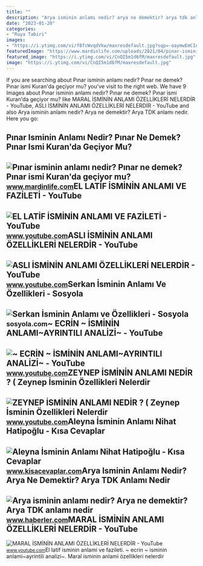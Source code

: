 ```yaml
---
title: ""
description: "Arya isminin anlamı nedir? arya ne demektir? arya tdk anlamı nedir"
date: "2023-01-20"
categories:
- "Ruya Tabiri"
images:
- "https://i.ytimg.com/vi/f8fcWvqdVkw/maxresdefault.jpg?sqp=-oaymwEmCIAKENAF8quKqQMa8AEB-AHUBoAC4AOKAgwIABABGGUgVihQMA8=&amp;rs=AOn4CLCxyrdcwNb55uz43HPbDSJdtKK2MA"
featuredImage: "https://www.mardinlife.com/uploads/2021/04/pinar-isminin-anlami-nedir-pinar-ne-demek-56857.jpg"
featured_image: "https://i.ytimg.com/vi/CnQI5m1d6fM/maxresdefault.jpg"
image: "https://i.ytimg.com/vi/CnQI5m1d6fM/maxresdefault.jpg"
---
```


If you are searching about Pınar isminin anlamı nedir? Pınar ne demek? Pınar ismi Kuran'da geçiyor mu? you've visit to the right web. We have 9 Images about Pınar isminin anlamı nedir? Pınar ne demek? Pınar ismi Kuran'da geçiyor mu? like MARAL İSMİNİN ANLAMI ÖZELLİKLERİ NELERDİR - YouTube, ASLI İSMİNİN ANLAMI ÖZELLİKLERİ NELERDİR - YouTube and also Arya isminin anlamı nedir? Arya ne demektir? Arya TDK anlamı nedir. Here you go:

Pınar Isminin Anlamı Nedir? Pınar Ne Demek? Pınar Ismi Kuran'da Geçiyor Mu?
---------------------------------------------------------------------------

 ![Pınar isminin anlamı nedir? Pınar ne demek? Pınar ismi Kuran'da geçiyor mu?](https://www.mardinlife.com/uploads/2021/04/pinar-isminin-anlami-nedir-pinar-ne-demek-56857.jpg) <small>www.mardinlife.com</small>EL LATİF İSMİNİN ANLAMI VE FAZİLETİ - YouTube
---------------------------------------------

 ![EL LATİF İSMİNİN ANLAMI VE FAZİLETİ - YouTube](https://i.ytimg.com/vi/CnQI5m1d6fM/maxresdefault.jpg) <small>www.youtube.com</small>ASLI İSMİNİN ANLAMI ÖZELLİKLERİ NELERDİR - YouTube
--------------------------------------------------

 ![ASLI İSMİNİN ANLAMI ÖZELLİKLERİ NELERDİR - YouTube](https://i.ytimg.com/vi/A1q4ltUJFJI/maxresdefault.jpg?sqp=-oaymwEmCIAKENAF8quKqQMa8AEB-AH-CYAC0AWKAgwIABABGGUgZShlMA8=&rs=AOn4CLDEPYBfIjZ2V5WYOCU7Sbvd2wRJ0Q) <small>www.youtube.com</small>Serkan İsminin Anlamı Ve Özellikleri - Sosyola
----------------------------------------------

 ![Serkan İsminin Anlamı ve Özellikleri - Sosyola](https://sosyola.com/wp-content/uploads/2021/04/serkan-isminin-anlami-ve-ozellikleri.jpg) <small>sosyola.com</small>~ ECRİN ~ İSMİNİN ANLAMI~AYRINTILI ANALİZİ~ - YouTube
-----------------------------------------------------

 ![~ ECRİN ~ İSMİNİN ANLAMI~AYRINTILI ANALİZİ~ - YouTube](https://i.ytimg.com/vi/EGblotfoaPU/hqdefault.jpg) <small>www.youtube.com</small>ZEYNEP İSMİNİN ANLAMI NEDİR ? ( Zeynep İsminin Özellikleri Nelerdir
-------------------------------------------------------------------

 ![ZEYNEP İSMİNİN ANLAMI NEDİR ? ( Zeynep İsminin Özellikleri Nelerdir](https://i.ytimg.com/vi/LDYkHc6HUHk/maxresdefault.jpg) <small>www.youtube.com</small>Aleyna İsminin Anlamı Nihat Hatipoğlu - Kısa Cevaplar
-----------------------------------------------------

 ![Aleyna İsminin Anlamı Nihat Hatipoğlu - Kısa Cevaplar](https://www.kisacevaplar.com/wp-content/uploads/2022/07/Aleyna-Isminin-Anlami-Nihat-Hatipoglu-768x527.jpg) <small>www.kisacevaplar.com</small>Arya Isminin Anlamı Nedir? Arya Ne Demektir? Arya TDK Anlamı Nedir
------------------------------------------------------------------

 ![Arya isminin anlamı nedir? Arya ne demektir? Arya TDK anlamı nedir](https://i.hbrcdn.com/haber/2020/01/21/arya-isminin-anlami-nedir-arya-ne-demektir-arya-12836977_7702_amp.jpg) <small>www.haberler.com</small>MARAL İSMİNİN ANLAMI ÖZELLİKLERİ NELERDİR - YouTube
---------------------------------------------------

 ![MARAL İSMİNİN ANLAMI ÖZELLİKLERİ NELERDİR - YouTube](https://i.ytimg.com/vi/f8fcWvqdVkw/maxresdefault.jpg?sqp=-oaymwEmCIAKENAF8quKqQMa8AEB-AHUBoAC4AOKAgwIABABGGUgVihQMA8=&rs=AOn4CLCxyrdcwNb55uz43HPbDSJdtKK2MA) <small>www.youtube.com</small>El lati̇f i̇smi̇ni̇n anlami ve fazi̇leti̇. ~ ecri̇n ~ i̇smi̇ni̇n anlami~ayrintili anali̇zi̇~. Maral i̇smi̇ni̇n anlami özelli̇kleri̇ nelerdi̇r
